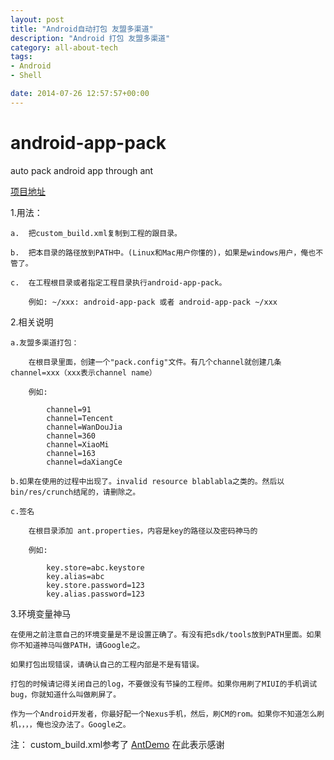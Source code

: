```yaml
---
layout: post
title: "Android自动打包 友盟多渠道"
description: "Android 打包 友盟多渠道"
category: all-about-tech
tags:
- Android
- Shell

date: 2014-07-26 12:57:57+00:00
---
```



android-app-pack
================

auto pack android app through ant

[项目地址](http://t.cn/RPl6QW5)

1.用法：

    a.  把custom_build.xml复制到工程的跟目录。
 
    b.  把本目录的路径放到PATH中。(Linux和Mac用户你懂的)，如果是windows用户，俺也不管了。

    c.  在工程根目录或者指定工程目录执行android-app-pack。
            
        例如: ~/xxx: android-app-pack 或者 android-app-pack ~/xxx

2.相关说明

    a.友盟多渠道打包：
    
        在根目录里面，创建一个"pack.config"文件。有几个channel就创建几条channel=xxx（xxx表示channel name）

        例如:
      
            channel=91
            channel=Tencent
            channel=WanDouJia
            channel=360
            channel=XiaoMi
            channel=163
            channel=daXiangCe      

    b.如果在使用的过程中出现了。invalid resource blablabla之类的。然后以bin/res/crunch结尾的，请删除之。

    c.签名

        在根目录添加 ant.properties，内容是key的路径以及密码神马的

        例如:

            key.store=abc.keystore
            key.alias=abc
            key.store.password=123
            key.alias.password=123   

3.环境变量神马

    在使用之前注意自己的环境变量是不是设置正确了。有没有把sdk/tools放到PATH里面。如果你不知道神马叫做PATH，请Google之。

    如果打包出现错误，请确认自己的工程内部是不是有错误。

    打包的时候请记得关闭自己的log，不要做没有节操的工程师。如果你用刷了MIUI的手机调试bug，你就知道什么叫做刷屏了。

    作为一个Android开发者，你最好配一个Nexus手机，然后，刷CM的rom。如果你不知道怎么刷机，，，，俺也没办法了。Google之。

注：
    custom_build.xml参考了 [AntDemo](http://t.cn/RPl6Hhi) 在此表示感谢
 
